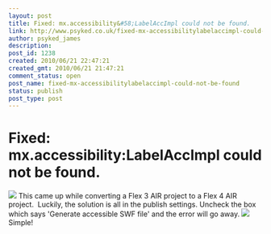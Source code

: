 ```yaml
---
layout: post
title: Fixed: mx.accessibility&#58;LabelAccImpl could not be found.
link: http://www.psyked.co.uk/fixed-mx-accessibilitylabelaccimpl-could-not-be-found/
author: psyked_james
description: 
post_id: 1238
created: 2010/06/21 22:47:21
created_gmt: 2010/06/21 21:47:21
comment_status: open
post_name: fixed-mx-accessibilitylabelaccimpl-could-not-be-found
status: publish
post_type: post
---
```


# Fixed: mx.accessibility:LabelAccImpl could not be found.

![](http://uploads.psyked.co.uk/2010/06/flash-error.jpg) This came up while converting a Flex 3 AIR project to a Flex 4 AIR project.  Luckily, the solution is all in the publish settings. Uncheck the box which says 'Generate accessible SWF file' and the error will go away. ![](http://uploads.psyked.co.uk/2010/06/flex-publish-options.jpg) Simple!